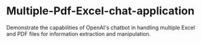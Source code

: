 # Multiple-Pdf-Excel-chat-application
Demonstrate the capabilities of OpenAI's chatbot in handling multiple Excel and PDF files for information extraction and manipulation.
